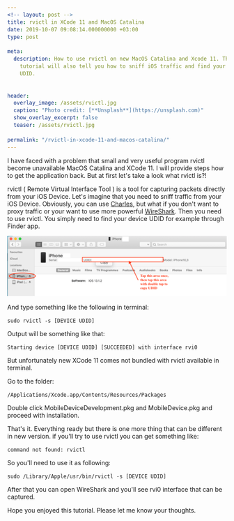 ```yaml
---
<!-- layout: post -->
title: rvictl in XCode 11 and MacOS Catalina
date: 2019-10-07 09:08:14.000000000 +03:00
type: post

meta:
  description: How to use rvictl on new MacOS Catalina and Xcode 11. This
    tutorial will also tell you how to sniff iOS traffic and find your iOS Device
    UDID.


header:
  overlay_image: /assets/rvictl.jpg
  caption: "Photo credit: [**Unsplash**](https://unsplash.com)"
  show_overlay_excerpt: false
  teaser: /assets/rvictl.jpg

permalink: "/rvictl-in-xcode-11-and-macos-catalina/"
---
```

I have faced with a problem that small and very useful program rvictl become unavailable MacOS Catalina and XCode 11\. I will provide steps how to get the application back. But at first let's take a look what rvictl is?!

rvictl ( Remote Virtual Interface Tool ) is a tool for capturing packets directly from your iOS Device. Let's imagine that you need to sniff traffic from your iOS Device. Obviously, you can use [Charles](https://www.charlesproxy.com), but what if you don't want to proxy traffic or your want to use more powerful [WireShark](https://www.wireshark.org). Then you need to use rvictl. You simply need to find your device UDID for example through Finder app.

![ios device udid catalina](/assets/image-3.png?fit=1024%2C282&ssl=1)

And type something like the following in terminal:
```
sudo rvictl -s [DEVICE UDID]
```
Output will be something like that:
```
Starting device [DEVICE UDID] [SUCCEEDED] with interface rvi0
```
But unfortunately new XCode 11 comes not bundled with rvictl available in terminal.

Go to the folder:
```
/Applications/Xcode.app/Contents/Resources/Packages
```
Double click MobileDeviceDevelopment.pkg and MobileDevice.pkg and proceed with installation.

That's it. Everything ready but there is one more thing that can be different in new version. if you'll try to use rvictl you can get something like:
```
command not found: rvictl
```
So you'll need to use it as following:
```
sudo /Library/Apple/usr/bin/rvictl -s [DEVICE UDID]
```
After that you can open WireShark and you'll see rvi0 interface that can be captured.

Hope you enjoyed this tutorial. Please let me know your thoughts.
